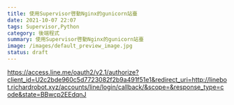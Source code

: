 ```yaml
---
title: 使用Supervisor啓動Nginx的gunicorn站臺
date: 2021-10-07 22:07
tags: Supervisor,Python
category: 後端程式
summary: 使用Supervisor啓動Nginx的gunicorn站臺
image: /images/default_preview_image.jpg
status: draft
---
```



https://access.line.me/oauth2/v2.1/authorize?client_id=U2c2bde960c5d7723082f2b9a491f51e1&redirect_uri=http://linebot.richardrobot.xyz/accounts/line/login/callback/&scope=&response_type=code&state=BBwcp2EEdqnJ